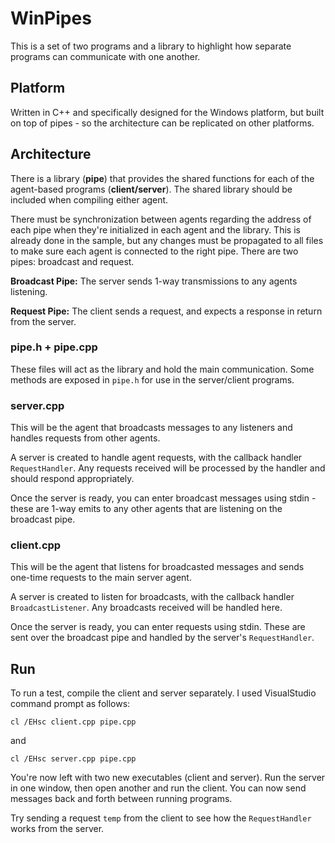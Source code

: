 # WinPipes
This is a set of two programs and a library to highlight how separate programs can communicate with one another.

## Platform
Written in C++ and specifically designed for the Windows platform, but built on top of pipes - so the architecture can be replicated on other platforms.

## Architecture
There is a library (**pipe**) that provides the shared functions for each of the agent-based programs (**client/server**). The shared library should be included when compiling either agent. 

There must be synchronization between agents regarding the address of each pipe when they're initialized in each agent and the library. This is already done in the sample, but any changes must be propagated to all files to make sure each agent is connected to the right pipe. There are two pipes: broadcast and request. 

**Broadcast Pipe:** The server sends 1-way transmissions to any agents listening.

**Request Pipe:** The client sends a request, and expects a response in return from the server.

### pipe.h + pipe.cpp
These files will act as the library and hold the main communication. Some methods are exposed in `pipe.h` for use in the server/client programs.

### server.cpp
This will be the agent that broadcasts messages to any listeners and handles requests from other agents. 

A server is created to handle agent requests, with the callback handler `RequestHandler`. Any requests received will be processed by the handler and should respond appropriately.

Once the server is ready, you can enter broadcast messages using stdin - these are 1-way emits to any other agents that are listening on the broadcast pipe. 

### client.cpp
This will be the agent that listens for broadcasted messages and sends one-time requests to the main server agent. 

A server is created to listen for broadcasts, with the callback handler `BroadcastListener`. Any broadcasts received will be handled here.

Once the server is ready, you can enter requests using stdin. These are sent over the broadcast pipe and handled by the server's `RequestHandler`. 


## Run
To run a test, compile the client and server separately. I used VisualStudio command prompt as follows:

	cl /EHsc client.cpp pipe.cpp

and 

	cl /EHsc server.cpp pipe.cpp

You're now left with two new executables (client and server). Run the server in one window, then open another and run the client. You can now send messages back and forth between running programs. 

Try sending a request `temp` from the client to see how the `RequestHandler` works from the server. 